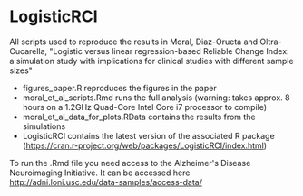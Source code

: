# LogisticRCI

All scripts used to reproduce the results in Moral, Diaz-Orueta and Oltra-Cucarella, "Logistic versus linear regression-based Reliable Change Index: a simulation study with implications for clinical studies with different sample sizes"

- figures_paper.R reproduces the figures in the paper
- moral_et_al_scripts.Rmd runs the full analysis (warning: takes approx. 8 hours on a 1.2GHz Quad-Core Intel Core i7 processor to compile)
- moral_et_al_data_for_plots.RData contains the results from the simulations
- LogisticRCI contains the latest version of the associated R package (https://cran.r-project.org/web/packages/LogisticRCI/index.html)

To run the .Rmd file you need access to the Alzheimer's Disease Neuroimaging Initiative. It can be accessed here http://adni.loni.usc.edu/data-samples/access-data/
